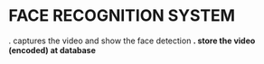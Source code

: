 # FACE RECOGNITION SYSTEM
. captures the video and show the face detection
<b>
. store the video (encoded) at database
